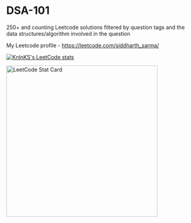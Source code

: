 # DSA-101
250+ and counting Leetcode solutions filtered by question tags and the data structures/algorithm involved in the question

My Leetcode profile - https://leetcode.com/siddharth_sarma/

[![KnlnKS's LeetCode stats](https://leetcode-stats-six.vercel.app/api?username=siddharth_sarma&theme=dark)](https://github.com/KnlnKS/leetcode-stats)

<a href="https://github.com/KnlnKS/leetcode-stats">
  <img alt="LeetCode Stat Card" src="https://apu5rh8gxk.execute-api.us-east-1.amazonaws.com/default/leetcode-stats?username=siddharth_sarma&theme=dark" width="400"/>
</a>
